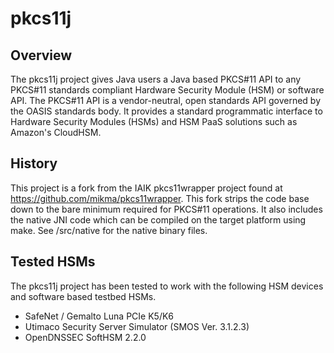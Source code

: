 # pkcs11j

## Overview
The pkcs11j project gives Java users a Java based PKCS#11 API to any PKCS#11 standards compliant Hardware Security Module (HSM) or software API.  The PKCS#11 API is a vendor-neutral, open standards API governed by the OASIS standards body.  It provides a standard programmatic interface to Hardware Security Modules (HSMs) and HSM PaaS solutions such as Amazon's CloudHSM.

## History
This project is a fork from the IAIK pkcs11wrapper project found at https://github.com/mikma/pkcs11wrapper.  This fork strips the code base down to the bare minimum required for PKCS#11 operations.  It also includes the native JNI code which can be compiled on the target platform using make.  See /src/native for the native binary files.

## Tested HSMs
The pkcs11j project has been tested to work with the following HSM devices and software based testbed HSMs.
- SafeNet / Gemalto Luna PCIe K5/K6
- Utimaco Security Server Simulator (SMOS Ver. 3.1.2.3)
- OpenDNSSEC SoftHSM 2.2.0
